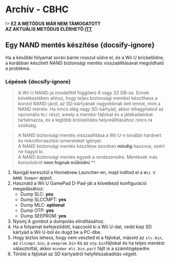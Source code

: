 # Archív - CBHC

!> **EZ A METÓDUS MÁR NEM TÁMOGATOTT**  
**AZ AKTUÁLIS METÓDUS ELÉRHETŐ [ITT](../../introduction)**

## Egy NAND mentés készítése {docsify-ignore}

Ha a későbbi folyamat során bármi rosszul sülne el, és a Wii U brickelődne, a korábban készített NAND biztonsági mentés visszaállításával megoldható a probléma.

### Lépések {docsify-ignore}

> A Wii U NAND-ja (modelltől függően) 8 vagy 32 GB-os. Ennek következtében ahhoz, hogy teljes biztonsági mentést készíthess a konzol NAND-járól, az SD-kártyának nagyobbnak kell lennie, mint a NAND mérete. Ha nincs elég nagy SD-kártyád, akkor kihagyhatod az opcionális `MLC` részt, amely a mentési fájlokat és a játékadatokat tartalmazza, és a legtöbb brickelődés helyreállításához nincs rá szükség.

> A NAND biztonsági mentés visszaállítása a Wii U-n további hardvert és mikroforrasztási ismereteket igényel. <br>A NAND biztonsági mentés készítése azonban **mindig** hasznos, ezért ne hagyd ki. <br>A NAND biztonsági mentés egyedi a rendszeredre. Mentések más konzolokról **nem fognak működni**.**.

1. Navigál keresztül a Homebrew Launcher-en, majd indítsd el a `Wii U NAND Dumper` appot.
1. Használd a Wii U GamePad D-Pad-ját a következő konfiguráció megadásához:
    - Dump SLC: **yes**
    - Dump SLCCMPT: **yes**
    - Dump MLC: **optional**
    - Dump OTP: **yes**
    - Dump SEEPROM: **yes**
1. Nyomj A gombot a dumpolás elindításához.
1. Ha a folyamat befejeződött, kapcsold ki a Wii U-dat, vedd kiaz SD kártyád a Wii U-ból és dugd be a PC-dbe.
1. Hogy biztos lehess, hogy nem veszted el a fájlokat, másold az `slc.bin`, az `slccmpt.bin`, a `seeprom.bin` és az `otp.bin`fájlokat és ha teljes mentést választottál, akkor `minden mlc.bin.part` fájlt is a számítógépedre.
1. Töröld a fájlokat az SD kártyádról helyfelszabadítás végett.